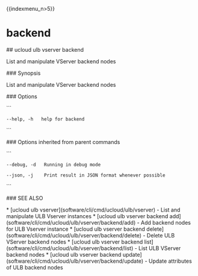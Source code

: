 {{indexmenu_n>5}}

# backend

\#\# ucloud ulb vserver backend

List and manipulate VServer backend nodes

\#\#\# Synopsis

List and manipulate VServer backend nodes

\#\#\# Options

\`\`\`

``` 
--help, -h   help for backend 
```

\`\`\`

\#\#\# Options inherited from parent commands

\`\`\`

``` 
--debug, -d   Running in debug mode 
```

``` 
--json, -j    Print result in JSON format whenever possible 
```

\`\`\`

\#\#\# SEE ALSO

\* \[ucloud ulb vserver\](software/cli/cmd/ucloud/ulb/vserver) - List
and manipulate ULB Vserver instances \* \[ucloud ulb vserver backend
add\](software/cli/cmd/ucloud/ulb/vserver/backend/add) - Add backend
nodes for ULB Vserver instance \* \[ucloud ulb vserver backend
delete\](software/cli/cmd/ucloud/ulb/vserver/backend/delete) - Delete
ULB VServer backend nodes \* \[ucloud ulb vserver backend
list\](software/cli/cmd/ucloud/ulb/vserver/backend/list) - List ULB
VServer backend nodes \* \[ucloud ulb vserver backend
update\](software/cli/cmd/ucloud/ulb/vserver/backend/update) - Update
attributes of ULB backend nodes
